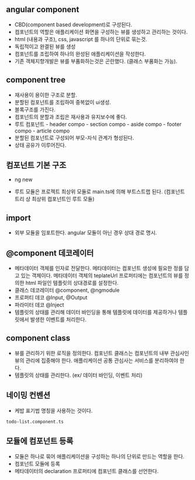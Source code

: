 ## angular component
- CBD(component based development)로 구성된다.
- 컴포넌트의 역할은 애플리케이션 화면을 구성하는 뷰를 생성하고 관리하는 것이다.
- html (내용과 구조), css, javascript 를 하나의 단위로 묶는것.
- 독립적이고 완결된 뷰를 생성
- 컴포넌트를 조립하여 하나의 완성된 애플리케이션을 작성한다.
- 기존 객체지향개발은 뷰를 부품화하는것은 곤란했다. (클래스 부품화는 가능).

## component tree
- 재사용이 용이한 구조로 분할.
- 분할된 컴포넌트를 조립하여 중복없이 ui생성.
- 블록구조를 가진다. 
- 컴포넌트의 분할과 조립은 재사용과 유지보수에 좋다.
- 루트 컴포넌트 - header compo - section compo - aside compo - footer compo - article compo 
- 분할된 컴포넌트로 구성되어 부모-자식 관계가 형성된다.
- 상태 공유가 이루어진다.

## 컴포넌트 기본 구조
* ng new
- 루트 모듈은 프로젝트 최상위 모듈로 main.ts에 의해 부트스트랩 된다. (컴포넌트 트리 상 최상위 컴포넌트인 루트 모듈)

## import
- 외부 모듈을 임포트한다. angular 모듈이 아닌 경우 상대 경로 명시.

## @component 데코레이터
- 메타데이터 객체를 인자로 전달한다. 메타데이터는 컴포넌트 생성에 필요한 정를 담고 있는 객체이다. 메타데이터 객체의 teplateUrl 프로퍼티에는 컴포넌트의 뷰를 정의한 html 파일인 템플릿의 상대경로를 설정한다.
- 클래스 데코레이터 @component, @ngmodule
- 프로퍼티 데코 @Input, @Output
- 파라미터 데코 @Inject
- 템플릿의 상태를 관리해 데이터 바인딩을 통해 템플릿에 데이터를 제공하거나 템플릿에서 발생한 이벤트를 처리한다.

## component class
- 뷰를 관리하기 위한 로직을 정의한다. 컴포넌트 클래스는 컴포넌트의 내부 관심사인 뷰의 관리에 집중해야 한다. 애플리케이션 공통 관심사는 서비스를 분리하여야 한다.
- 템플릿의 상태를 관리한다. (ex/ 데이터 바인딩, 이벤트 처리)

## 네이밍 컨벤션
- 케밥 표기법 명칭을 사용하는 것이다.
```
todo-list.component.ts
```
## 모듈에 컴포넌트 등록
- 모듈은 하나로 묶어 애플리케이션을 구성하는 하나의 단위로 만드는 역할을 한다. 
- 컴포넌트 모듈에 등록
- 메타데이터의 declaration 프로퍼티에 컴포넌트 클래스를 선언한다.
